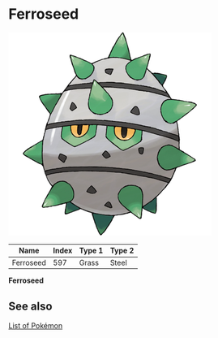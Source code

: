 # Ferroseed


![Ferroseed](images/597.png)

| **Name** | **Index** | **Type 1** | **Type 2** |
|----|----|----|----|
| Ferroseed | 597 | Grass | Steel  |

**Ferroseed** 

## See also

[List of Pokémon](../pokemon.md)
